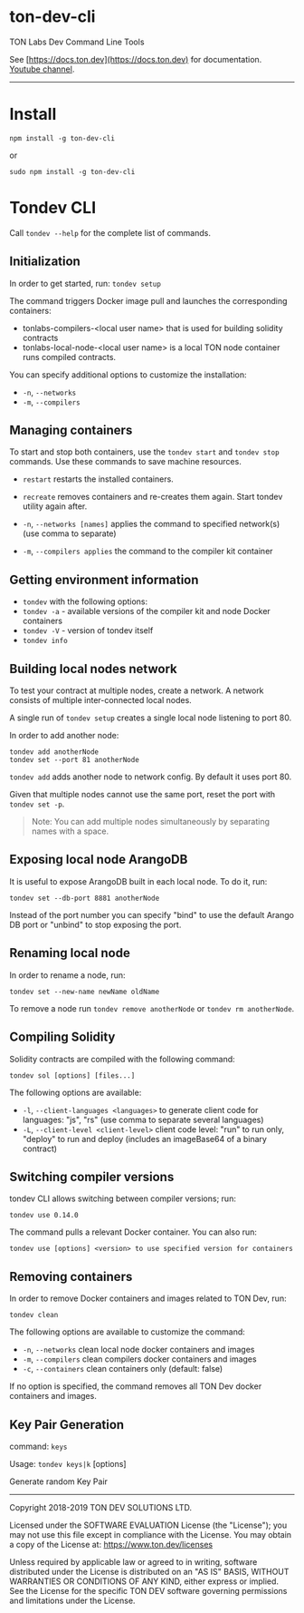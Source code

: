 # ton-dev-cli
TON Labs Dev Command Line Tools

See [https://docs.ton.dev](https://docs.ton.dev) for documentation. [Youtube channel](https://www.youtube.com/channel/UC9kJ6DKaxSxk6T3lEGdq-Gg).

---

# Install
```shell
npm install -g ton-dev-cli
```

or

```shell
sudo npm install -g ton-dev-cli
```

# Tondev CLI

Сall `tondev --help` for the complete list of commands.

## Initialization

In order to get started, run: `tondev setup`

The command triggers Docker image pull and launches the corresponding containers:

- tonlabs-compilers-\<local user name\> that is used for building solidity contracts
- tonlabs-local-node-\<local user name\> is a local TON node container runs compiled contracts.

You can specify additional options to customize the installation:
- `-n`, `--networks`
- `-m`, `--compilers`

## Managing containers

To start and stop both containers, use the `tondev start` and `tondev stop` commands.
Use these commands to save machine resources.

- `restart` restarts the installed containers.
- `recreate` removes containers and re-creates them again. Start tondev utility again after.

- `-n`, `--networks [names]` applies the command to specified network(s) (use comma to separate)
- `-m`, `--compilers applies` the command to the compiler kit container

## Getting environment information

- `tondev` with the following options:
- `tondev -a` - available versions of the compiler kit and node Docker containers
- `tondev -V` - version of tondev itself
- `tondev info`

## Building local nodes network

To test your contract at multiple nodes, create a network. A network consists
of multiple inter-connected local nodes.

A single run of `tondev setup` creates a single local node listening to port 80.

In order to add another node:

```shell
tondev add anotherNode
​tondev set --port 81 anotherNode
```

`tondev add` adds another node to network config. By default it uses port 80.

Given that multiple nodes cannot use the same port, reset the port with `tondev set -p`.

> Note: You can add multiple nodes simultaneously by separating names with a space.

## Exposing local node ArangoDB

It is useful to expose ArangoDB built in each local node. To do it, run:

```shell
tondev set --db-port 8881 anotherNode
```

Instead of the port number you can specify "bind" to use the default Arango DB 
port or "unbind" to stop exposing the port.

## Renaming local node

In order to rename a node, run:

```shell
tondev set --new-name newName oldName
```

To remove a node run `tondev remove anotherNode` or `tondev rm anotherNode`.

## Compiling Solidity

Solidity contracts are compiled with the following command:

```shell
tondev sol [options] [files...]
```

The following options are available:

- `-l`, `--client-languages <languages>` to generate client code for languages: "js", "rs" (use comma to separate several languages)
- `-L`, `--client-level <client-level>` client code level: "run" to run only, "deploy" to run and deploy (includes an imageBase64 of a binary contract)

## Switching compiler versions

tondev CLI allows switching between compiler versions; run:

```shell
tondev use 0.14.0
```

The command pulls a relevant Docker container. You can also run:

```
tondev use [options] <version> to use specified version for containers
```

## Removing containers

In order to remove Docker containers and images related to TON Dev, run:

```shell
tondev clean
```

The following options are available to customize the command:

- `-n`, `--networks` clean local node docker containers and images
- `-m`, `--compilers` clean compilers docker containers and images
- `-c`, `--containers` clean containers only (default: false)

If no option is specified, the command removes all TON Dev docker containers and images.

## Key Pair Generation


command: `keys`

Usage: `tondev keys|k` [options] 

Generate random Key Pair 


---

Copyright 2018-2019 TON DEV SOLUTIONS LTD.

Licensed under the SOFTWARE EVALUATION License (the "License"); you may not use
this file except in compliance with the License.  You may obtain a copy of the
License at: https://www.ton.dev/licenses

Unless required by applicable law or agreed to in writing, software
distributed under the License is distributed on an "AS IS" BASIS,
WITHOUT WARRANTIES OR CONDITIONS OF ANY KIND, either express or implied.
See the License for the specific TON DEV software governing permissions and
limitations under the License.

